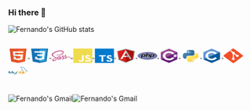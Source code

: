 ### Hi there 👋

  ![Fernando's GitHub stats](https://github-readme-stats.vercel.app/api?username=fernando-albsilva&theme=dark&count_private=true&show_icons=true&include_all_commits=true)
<!--     ![Fernando's GitHub stats](https://github-readme-stats.vercel.app/api?username=fernando-albsilva&count_private=true) -->
<div>

<!--   ![Anurag's GitHub stats](https://github-readme-stats.vercel.app/api?username=anuraghazra&count_private=true) -->
  <a href="https://github.com/fernando-albsilva">
<!--   <img height="200em" src="https://github-readme-stats.vercel.app/api?username=fernando-albsilva&show_icons=true&theme=gotham&include_all_commits=true&count_private=true"/>
  <img height="200em" src="https://github-readme-stats.vercel.app/api/top-langs/?username=fernando-albsilva&layout=compact&langs_count=12&theme=gotham"/> -->
<!--     [![fernando-albsilva's GitHub stats](https://github-readme-stats.vercel.app/api?username=fernando-albsilva)](https://github.com/fernando-albsilva/github-readme-stats) -->
<!--     ![fernando's GitHub stats](https://github-readme-stats.vercel.app/api?username=fernando-albsilva&show_icons=true&theme=transparent) -->
</div>
<div style="display: inline_block"><br>
  <img align="center" alt="Fernando-HTML" height="30" width="40" src="https://raw.githubusercontent.com/devicons/devicon/master/icons/html5/html5-original.svg">
  <img align="center" alt="Fernando-CSS" height="30" width="40" src="https://raw.githubusercontent.com/devicons/devicon/master/icons/css3/css3-original.svg">
  <img align="center" alt="Fernando-SASS" height="30" width="40" src="https://github.com/devicons/devicon/blob/master/icons/sass/sass-original.svg">
  <img align="center" alt="Fernando-Js" height="30" width="40" src="https://raw.githubusercontent.com/devicons/devicon/master/icons/javascript/javascript-plain.svg">
  <img align="center" alt="Fernando-Ts" height="30" width="40" src="https://raw.githubusercontent.com/devicons/devicon/master/icons/typescript/typescript-plain.svg">
  <img align="center" alt="Fernando-Angular" height="30" width="40" src="https://github.com/devicons/devicon/blob/master/icons/angularjs/angularjs-original.svg">
<!--   <img align="center" alt="Fernando-React" height="30" width="40" src="https://raw.githubusercontent.com/devicons/devicon/master/icons/react/react-original.svg"> -->
   <img align="center" alt="Fernando-Php" height="30" width="40" src="https://github.com/devicons/devicon/blob/master/icons/php/php-original.svg">
   <img align="center" alt="Fernando-Csharp" height="30" width="40" src="https://raw.githubusercontent.com/devicons/devicon/master/icons/csharp/csharp-original.svg">
  <img align="center" alt="Fernando-Python" height="30" width="40" src="https://raw.githubusercontent.com/devicons/devicon/master/icons/python/python-original.svg">
  <img align="center" alt="Fernando-C" height="30" width="40" src="https://github.com/devicons/devicon/blob/master/icons/c/c-original.svg">
  <img align="center" alt="Fernando-Git" height="30" width="40" src="https://github.com/devicons/devicon/blob/master/icons/git/git-original.svg">
    <img align="center" alt="Fernando-Mysql" height="30" width="40" src="https://github.com/devicons/devicon/blob/master/icons/mysql/mysql-original-wordmark.svg">
</div><br>  <br>
  <div>
    <a href="mailto:fernando.albsilva@gmail.com">
      <img align="left" alt="Fernando's Gmail" height="25px" src="https://img.shields.io/badge/-fernando.albsilva@gmail.com-263238?style=flat-     square&labelColor=263238&logo=gmail&logoColor=white&link=mailto:fernando.albsilva@gmail.com" />
    </a>
 <div>
     <div>
      <a href="https://agilitysoftware.com.br/" target="_blank">
        <img align="left" alt="Fernando's Gmail" height="25px" src="https://img.shields.io/static/v1?label=Web%20Site&message=Link&color=blue" />
      </a>
 <div>
   
  
<!--

 https://img.shields.io/static/v1?label=Web%20Site&message=Link&color=blue

**fernando-albsilva/fernando-albsilva** is a ✨ _special_ ✨ repository because its `README.md` (this file) appears on your GitHub profile.
https://github.com/devicons/devicon/blob/master/icons/mysql/mysql-original-wordmark.svg
https://github.com/devicons/devicon/blob/master/icons/git/git-original.svg
https://img.shields.io/badge/Angular-DD0031?style=for-the-badge&logo=angular&logoColor=white
https://github.com/devicons/devicon/blob/master/icons/sass/sass-original.svg
Here are some ideas to get you started:

- 🔭 I’m currently working on ...
- 🌱 I’m currently learning ...
- 👯 I’m looking to collaborate on ...
- 🤔 I’m looking for help with ...
- 💬 Ask me about ...
- 📫 How to reach me: ...
- 😄 Pronouns: ...
- ⚡ Fun fact: ...

   
   <a href="https://www.linkedin.com/in/fernando-albuquerque-65a980193/">
  <img align="left" alt="Fernando's LinkedIN" width="22px" src="https://raw.githubusercontent.com/peterthehan/peterthehan/master/assets/linkedin.svg" />
</a>

-->

